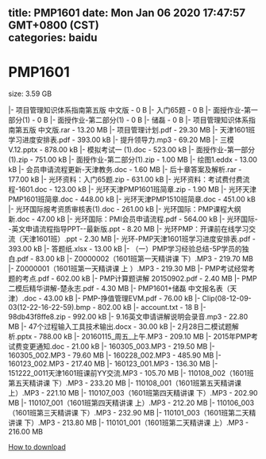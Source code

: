 
title: PMP1601
date: Mon Jan 06 2020 17:47:57 GMT+0800 (CST)    
categories: baidu
---

# PMP1601
size: 3.59 GB
 
 
|- 项目管理知识体系指南第五版 中文版 - 0 B
|- 入门65题 - 0 B
|- 面授作业-第一部分(1) - 0 B
|- 面授作业-第二部分(1) - 0 B
|- 储磊 - 0 B
|- 项目管理知识体系指南第五版 中文版.rar - 13.20 MB
|- 项目管理计划.pdf - 29.30 MB
|- 天津1601班学习进度安排表.pdf - 393.00 kB
|- 提升领导力.mp3 - 69.20 MB
|- 三模V.12.pptx - 878.00 kB
|- 模拟考试一 (1).doc - 523.00 kB
|- 面授作业-第一部分(1).zip - 751.00 kB
|- 面授作业-第二部分(1).zip - 1.00 MB
|- 绘图1.eddx - 13.00 kB
|- 会员申请流程更新-天津教务.doc - 1.60 MB
|- 后十章答案及解析.rar - 177.00 kB
|- 光环资料：入门65题.zip - 631.00 kB
|- 光环资料：考试费付费流程-1601.doc - 123.00 kB
|- 光环天津PMP1601班简章.zip - 1.90 MB
|- 光环天津PMP1601班简章.doc - 448.00 kB
|- 光环天津PMP1510班简章.doc - 451.00 kB
|- 光环国际报考资质审核表(1).doc - 261.00 kB
|- 光环国际：PMP课程大纲新.doc - 47.00 kB
|- 光环国际：PMI会员申请流程.pdf - 564.00 kB
|- 光环国际--英文申请流程指导PPT--最新版.ppt - 8.20 MB
|- 光环PMP：开课前在线学习交流（天津1601班）.ppt - 2.30 MB
|- 光环-PMP天津1601班学习进度安排表.pdf - 393.00 kB
|- 答题纸.xlsx - 13.00 kB
|- （一）PMP学习经验总结-5P学员的独白.pdf - 83.00 kB
|- Z0000002（1601班第一天精讲课 下）.MP3 - 219.70 MB
|- Z0000001（1601班第一天精讲课 上 ）.MP3 - 219.30 MB
|- PMP考试经常考题的考点.pdf - 602.00 kB
|- PMP计算题讲解 20150902.pdf - 2.40 MB
|- PMP二模后精华讲解-楚永志.pdf - 4.30 MB
|- PMP1601+储磊 中文报名表（天津）.doc - 43.00 kB
|- PMP-挣值管理EVM.pdf - 76.00 kB
|- Clip(08-12-09-03(12-22-16-22-59).bmp - 802.00 kB
|- account.txt - 18 B
|- 98db43f8ffe8.zip - 992.00 kB
|- 9.16英文申请讲解说明会录音.mp3 - 22.80 MB
|- 47个过程输入工具技术输出.docx - 30.00 kB
|- 2月28日二模试题解析.pptx - 788.00 kB
|- 20160115_周五_上午.MP3 - 209.10 MB
|- 2015年PMP考试费变更通知.doc - 21.00 kB
|- 160305_003.MP3 - 219.50 MB
|- 160305_002.MP3 - 79.60 MB
|- 160228_002.MP3 - 485.90 MB
|- 160123_002.MP3 - 217.40 MB
|- 160123_001.MP3 - 136.30 MB
|- 151222_0011天津1601班课前YY交流.MP3 - 105.70 MB
|- 110108_002（1601班第五天精讲课 下）.MP3 - 233.20 MB
|- 110108_001（1601班第五天精讲课 上）.MP3 - 221.10 MB
|- 110107_003（1601班第四天精讲课 下）.MP3 - 202.90 MB
|- 110107_001（1601班第四天精讲课 上）.MP3 - 212.20 MB
|- 110106_003（1601班第三天精讲课 下）.MP3 - 232.90 MB
|- 110101_003（1601班第二天精讲课 下）.MP3 - 213.80 MB
|- 110101_001（1601班第二天精讲课 上）.MP3 - 216.00 MB

[How to download](https://bpcam.bemobtrk.com/go/2ceec3aa-1ca2-46d6-b9ff-aaa5c184517c?jno=4054)